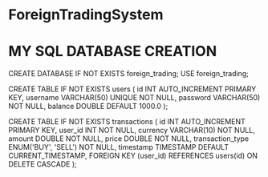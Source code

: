 # ForeignTradingSystem
# MY SQL DATABASE CREATION

CREATE DATABASE IF NOT EXISTS foreign_trading;
USE foreign_trading;

CREATE TABLE IF NOT EXISTS users (
    id INT AUTO_INCREMENT PRIMARY KEY,
    username VARCHAR(50) UNIQUE NOT NULL,
    password VARCHAR(50) NOT NULL,
    balance DOUBLE DEFAULT 1000.0
);

CREATE TABLE IF NOT EXISTS transactions (
    id INT AUTO_INCREMENT PRIMARY KEY,
    user_id INT NOT NULL,
    currency VARCHAR(10) NOT NULL,
    amount DOUBLE NOT NULL,
    price DOUBLE NOT NULL,
    transaction_type ENUM('BUY', 'SELL') NOT NULL,
    timestamp TIMESTAMP DEFAULT CURRENT_TIMESTAMP,
    FOREIGN KEY (user_id) REFERENCES users(id) ON DELETE CASCADE
);
